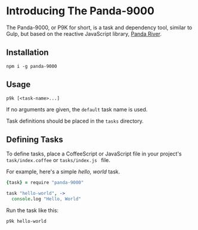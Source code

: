 # Introducing The Panda-9000

The Panda-9000, or P9K for short, is a task and dependency tool, similar to Gulp, but based on the reactive JavaScript library, [Panda River](/pandastrike/panda-river).

## Installation

```
npm i -g panda-9000
```

## Usage

```
p9k [<task-name>...]
```

If no arguments are given, the `default` task name is used.

Task definitions should be placed in the `tasks` directory.

## Defining Tasks

To define tasks, place a CoffeeScript or JavaScript file in your project's `task/index.coffee` or `tasks/index.js ` file.

For example, here's a simple _hello, world_ task.

```coffee
{task} = require "panda-9000"

task "hello-world", ->
  console.log "Hello, World"
```

Run the task like this:

```
p9k hello-world
```
